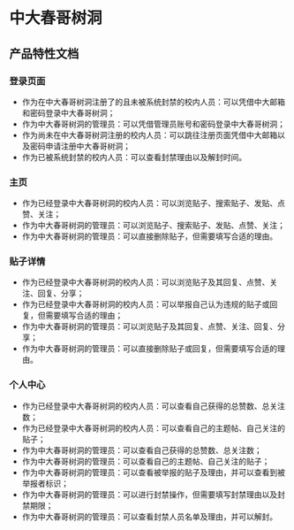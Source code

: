 # 中大春哥树洞

## 产品特性文档

### 登录页面

* 作为在中大春哥树洞注册了的且未被系统封禁的校内人员：可以凭借中大邮箱和密码登录中大春哥树洞；
* 作为中大春哥树洞的管理员：可以凭借管理员账号和密码登录中大春哥树洞；
* 作为尚未在中大春哥树洞注册的校内人员：可以跳往注册页面凭借中大邮箱以及密码申请注册中大春哥树洞；
* 作为已被系统封禁的校内人员：可以查看封禁理由以及解封时间。

### 主页

* 作为已经登录中大春哥树洞的校内人员：可以浏览贴子、搜索贴子、发贴、点赞、关注；
* 作为中大春哥树洞的管理员：可以浏览贴子、搜索贴子、发贴、点赞、关注；
* 作为中大春哥树洞的管理员：可以直接删除贴子，但需要填写合适的理由。

### 贴子详情

* 作为已经登录中大春哥树洞的校内人员：可以浏览贴子及其回复、点赞、关注、回复、分享；
* 作为已经登录中大春哥树洞的校内人员：可以举报自己认为违规的贴子或回复，但需要填写合适的理由；
* 作为中大春哥树洞的管理员：可以浏览贴子及其回复、点赞、关注、回复、分享；
* 作为中大春哥树洞的管理员：可以直接删除贴子或回复，但需要填写合适的理由。

### 个人中心

* 作为已经登录中大春哥树洞的校内人员：可以查看自己获得的总赞数、总关注数；
* 作为已经登录中大春哥树洞的校内人员：可以查看自己的主题帖、自己关注的贴子；
* 作为中大春哥树洞的管理员：可以查看自己获得的总赞数、总关注数；
* 作为中大春哥树洞的管理员：可以查看自己的主题帖、自己关注的贴子；
* 作为中大春哥树洞的管理员：可以查看被举报的贴子及理由，并可以查看到被举报者标识；
* 作为中大春哥树洞的管理员：可以进行封禁操作，但需要填写封禁理由以及封禁期限；
* 作为中大春哥树洞的管理员：可以查看封禁人员名单及理由，并可以解封。
